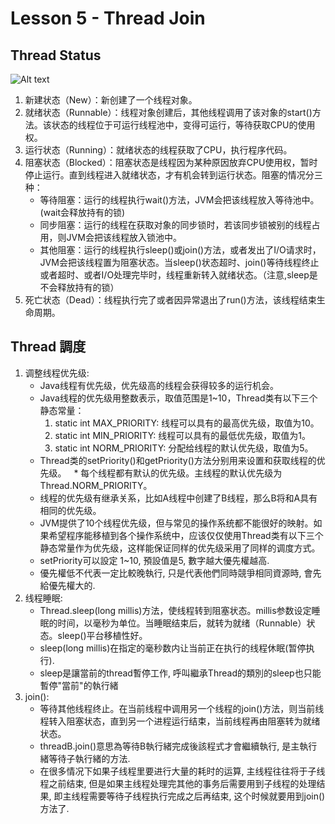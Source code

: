 # Lesson 5 - Thread Join

## Thread Status

![Alt text](./l4.jpg "Thread Status")

1. 新建状态（New）：新创建了一个线程对象。
1. 就绪状态（Runnable）：线程对象创建后，其他线程调用了该对象的start()方法。该状态的线程位于可运行线程池中，变得可运行，等待获取CPU的使用权。
1. 运行状态（Running）：就绪状态的线程获取了CPU，执行程序代码。
1. 阻塞状态（Blocked）：阻塞状态是线程因为某种原因放弃CPU使用权，暂时停止运行。直到线程进入就绪状态，才有机会转到运行状态。阻塞的情况分三种：
	* 等待阻塞：运行的线程执行wait()方法，JVM会把该线程放入等待池中。(wait会释放持有的锁)
	* 同步阻塞：运行的线程在获取对象的同步锁时，若该同步锁被别的线程占用，则JVM会把该线程放入锁池中。
	* 其他阻塞：运行的线程执行sleep()或join()方法，或者发出了I/O请求时，JVM会把该线程置为阻塞状态。当sleep()状态超时、join()等待线程终止或者超时、或者I/O处理完毕时，线程重新转入就绪状态。（注意,sleep是不会释放持有的锁）
1. 死亡状态（Dead）：线程执行完了或者因异常退出了run()方法，该线程结束生命周期。

## Thread 調度

1. 调整线程优先级: 
	* Java线程有优先级，优先级高的线程会获得较多的运行机会。
	* Java线程的优先级用整数表示，取值范围是1~10，Thread类有以下三个静态常量：
		1. static int MAX_PRIORITY: 线程可以具有的最高优先级，取值为10。
		1. static int MIN_PRIORITY: 线程可以具有的最低优先级，取值为1。
		1. static int NORM_PRIORITY: 分配给线程的默认优先级，取值为5。
	* Thread类的setPriority()和getPriority()方法分别用来设置和获取线程的优先级。
 	* 每个线程都有默认的优先级。主线程的默认优先级为Thread.NORM_PRIORITY。
	* 线程的优先级有继承关系，比如A线程中创建了B线程，那么B将和A具有相同的优先级。
	* JVM提供了10个线程优先级，但与常见的操作系统都不能很好的映射。如果希望程序能移植到各个操作系统中，应该仅仅使用Thread类有以下三个静态常量作为优先级，这样能保证同样的优先级采用了同样的调度方式。
	* setPriority可以設定 1~10, 預設值是5, 數字越大優先權越高.
	* 優先權低不代表一定比較晚執行, 只是代表他們同時競爭相同資源時, 會先給優先權大的.
1. 线程睡眠:
	* Thread.sleep(long millis)方法，使线程转到阻塞状态。millis参数设定睡眠的时间，以毫秒为单位。当睡眠结束后，就转为就绪（Runnable）状态。sleep()平台移植性好。
	* sleep(long millis)在指定的毫秒数内让当前正在执行的线程休眠(暂停执行).
	* sleep是讓當前的thread暫停工作, 呼叫繼承Thread的類別的sleep也只能暫停"當前"的執行緒
1. join():
	* 等待其他线程终止。在当前线程中调用另一个线程的join()方法，则当前线程转入阻塞状态，直到另一个进程运行结束，当前线程再由阻塞转为就绪状态。
	* threadB.join()意思為等待B執行緒完成後該程式才會繼續執行, 是主執行緒等待子執行緒的方法.
	* 在很多情况下如果子线程里要进行大量的耗时的运算, 主线程往往将于子线程之前结束, 但是如果主线程处理完其他的事务后需要用到子线程的处理结果, 即主线程需要等待子线程执行完成之后再结束, 这个时候就要用到join()方法了.
	